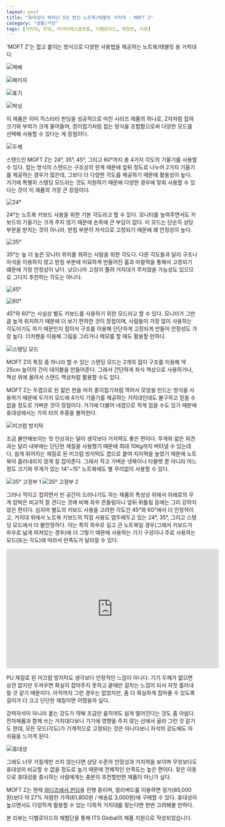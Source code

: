 ```yaml
---
layout: post
title: "휴대성이 뛰어난 5단 변신 노트북/태블릿 거치대 - MOFT Z"
category: "생활/가전"
tags: [거치대, 펀딩, 아이티에스글로벌, 디벨로이드, 체험단, 리뷰]
---
```


'MOFT Z'는
접고 붙이는 방식으로 다양한 사용법을 제공하는
노트북/태블릿 용 거치대다.

![택배](https://images2.imgbox.com/d2/8e/SRjrUSb2_o.jpg)

![패키지](https://images2.imgbox.com/58/45/xg7cx1Cv_o.jpg)

![표기](https://images2.imgbox.com/26/79/LW7JTtVY_o.jpg)

![박싱](https://images2.imgbox.com/27/1a/hT7PRDkB_o.jpg)

이 제품은 이미 킥스타터 펀딩을 성공적으로 마친 시리즈 제품의 하나로,
Z자처럼 접혀 크기와 부피가 크게 줄어들며,
정이접기처럼 접는 방식을 조합함으로써 다양한 모드를 선택해 사용할 수 있다는 게 장점이다.

![두께](https://images2.imgbox.com/25/b7/jg3KOClx_o.jpg)

스탠드인 MOFT Z는 24°, 35°, 45°, 그리고 60°까지 총 4가지 각도의 기울기를 사용할 수 있다.
접는 방식의 스탠드는 구조상의 한계 때문에 앞뒤 정도로 나누어 2가지 기울기를 제공하는 경우가 많은데,
그보다 더 다양한 각도를 제공하기 때문에 활용성이 높다.
거기에 특별히 스탱딩 모드라는 것도 지원하기 때문에
다양한 경우에 맞춰 사용할 수 있다는 것이 이 제품의 가장 큰 장점이다.

![24°](https://images2.imgbox.com/26/76/xssOjclZ_o.jpg)

24°는 노트북 키보드 사용을 위한 기본 각도라고 할 수 있다.
모니터를 높여주면서도 키보드의 기울기는 크게 주지 않기 때문에 손목에 큰 부담이 없다.
이 모드는 단순히 상당 부분을 받치는 것이 아니라, 받침 부분이 자석으로 고정되기 때문에 꽤 안정성이 높다.

![35°](https://images2.imgbox.com/1a/14/x9rxcbwU_o.jpg)

35°는 높 더 높은 모니터 위치를 워하는 사람을 위한 각도다.
다른 각도들과 달리 구조나 자석을 이용하지 않고
받침 부분에 미묘하게 만들어진 홈과 마찰력을 통해서 고정되기 떄문에 가장 안정성이 낮다.
낮으나마 고정이 풀려 거치대가 주저않을 가능성도 있으므로 그다지 추천하는 각도는 아니다.

![45°](https://images2.imgbox.com/a3/a8/7W59t8us_o.jpg)

![60°](https://images2.imgbox.com/0a/e1/Dv24EJNA_o.jpg)

45°와 60°는 사실상 별도 키보드를 사용하기 위한 모드라고 할 수 있다.
모니터가 그만큼 높게 위치하기 때문에 더 보기 편하한 것이 장점이며,
사람들이 가장 많이 사용하는 각도이기도 하기 때문인지
접이식 구조를 이용해 단단하게 고정되게 만들어 안정성도 가장 높다.
더치펜을 이용해 그림을 그리거나 메모를 할 때도 활용할 만하다.

![스탱딩 모드](https://images2.imgbox.com/31/f5/d7j0gA2T_o.jpg)

MOFT Z의 특징 중 하나라 할 수 있는 스탠딩 모드는
2개의 접이 구조를 이용해 약 25cm 높이의 간이 테이블을 만들어준다.
그래서 간단하게 좌식 책상으로 사용하거나, 책상 위에 올려서 스탠드 책상처럼 활용할 수도 있다.

MOFT Z는 두겹으로 된 얇은 판을 마치 종이접기처럼 꺽어서 모양을 만드는 방식을 사용하기 때문에
두가지 모드에 4가지 기울기를 제공하는 거치대인데도 불구하고
믿을 수 없을 정도로 가벼운 것이 장점이다.
거기에 더불어 네겹으로 작게 접을 수도 있기 때문에 휴대성에서는 가히 타의 추종을 불허한다.

![미끄럼 방지턱](https://images2.imgbox.com/ec/fa/jJnbWlgZ_o.jpg)

조금 불안해보이는 첫 인상과는 달리 생각보다 거치력도 좋은 편이다.
무게와 얇은 외견과는 달리 내부에는 단단한 재질을 사용했기 때문에 최대 10Kg까지 버텨낼 수 있는데다,
쉽게 휘어지는 재질로 된 미끄럼 방지턱도 겹으로 붙여 지지력을 높였기 때문에
노트북이 흘러내리지 않게 잘 잡아준다.
그래서 작고 가벼운 넷북이나 타블렛 뿐 아니라
어느정도 크기와 무게가 있는 14"~15" 노트북에도 별 무리없이 사용할 수 있다.

![35° 고정부 1](https://images2.imgbox.com/9e/3e/cqKLgKXw_o.jpg)
![35° 고정부 2](https://images2.imgbox.com/37/e9/ffgbSS6g_o.jpg)

그러나 꺽이고 접히면서 빈 공간이 드러나기도 하는 제품의 특성상
위에서 아래로의 무게 압박은 비교적 잘 견디는 것에 비해
좌우 흔들림이나 앞뒤 뒤틀림 등에는 그리 강하지 않은 편이다.
심지어 별도의 키보드 사용을 고려한 각도인 45°와 60°에서 더 안정적이고,
거치대 위에서 노트북 키보드의 직접 사용도 염두에두고 있는 24°, 35°, 그리고 스탱딩 모드에서 더 불안정하다.
이는 특히 좌우로 길고 큰 노트북일 경우(그래서 키보드가 좌우로 넓게 퍼져있는 경우)에 더 그렇기 때문에
사용하는 기기 구성이나 주로 사용하는 모드(또는 각도)에 따라서 만족도가 달라질 수 있다.

<center><iframe width="560" height="315" src="https://www.youtube.com/embed/EOoDPb8ZHt4" frameborder="0" allow="accelerometer; encrypted-media; gyroscope; picture-in-picture" allowfullscreen></iframe></center>

PU 재질로 된 미끄럼 방지턱도 생각보다 안정적인 느낌이 아니다.
기기 두께가 얇으면 상관 없지만 두꺼우면 확실히 잡아주지 못하고 끝에만 걸치는 느낌이 되서
자칫 흘러내릴 것 같기 때문이다.
아직까지 그런 경우는 없었지만, 좀 더 확실하게 잡아줄 수 있도록 길이가 더 크고 단단한 재질이면 어땠을까 싶다.

강력자석이 아니라 붙는 강도가 약해 조금만 움직여도 쉽게 떨어진다는 것도 좀 아쉽다.
전자제품과 함께 쓰는 거치대다보니 기기에 영향을 주지 않는 선에서 골라 그런 것 같기도 한데,
모든 모드(각도)가 기계적으로 고정되는 것은 아니다보니 자석의 강도에도 아쉬움을 느끼게 된다.

![휴대성](https://images2.imgbox.com/9b/30/hn5P9KJc_o.jpg)

그래도 너무 거칠게만 쓰지 않는다면 상당 수준의 안정성과 거치력을 보이며
무엇보다도 휴대성이 비교할 수 없을 정도로 높기 때문에
전체적인 만족도는 높은 편이다.
잦은 이동으로 휴대성을 중시하는 사람에게는 충분히 추천할만한 제품이 아닌가 싶다.

MOFT Z는 현재 [와디즈에서 펀딩](http://bit.ly/317VV44)을 진행 중이며,
얼리버드를 이용하면 정가(85,000원)보다 약 27% 저렴한 가격(61,800원 / 배송료 3,000원)에 구매할 수 있다.
휴대성이 높으면서도 다양하게 활용할 수 있는 다목적 거치대를 찾는다면 한번 고려해볼 만하다.



<div class="im im-info" markdown="1">
본 리뷰는 디벨로이드의 체험단을 통해 ITS Global의 제품 지원으로 작성되었습니다.
</div>
